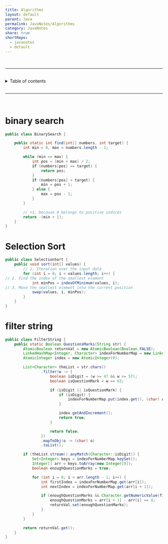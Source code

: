 ```yaml
---
title: Algorithms
layout: default
parent: Java
permalink: JavaNotes/Algorithms
category: JavaNotes
share: true
shortRepo:
  - javanotes
  - default              
---
```


<br/>            

***                  

<br/>                  

<details markdown="block">                    
<summary>                    
Table of contents                    
</summary>                    
{: .text-delta }                    
1. TOC                    
{:toc}                    
</details>                    

<br/>                    

***                    

<br/>                    

# binary search

```java                  
public class BinarySearch {

    public static int find(int[] numbers, int target) {
        int min = 0, max = numbers.length - 1;

        while (min <= max) {
            int pos = (min + max) / 2;
            if (numbers[pos] == target) {
                return pos;
            }
            if (numbers[pos] < target) {
                min = pos + 1;
            } else {
                max = pos - 1;
            }
        }

        // +1, because 0 belongs to positive indices                  
        return -(min + 1);
    }
}                  
```                  

# Selection Sort

```java         
public class SelectionSort {
    public void sort(int[] values) {
        // 1. Iteration over the input data                   
        for (int i = 0; i < values.length; i++) {
// 2. Find the index of the smallest element                          
            int minPos = indexOfMinimum(values, i);
// 3. Move the smallest element into the current position                          
            swap(values, i, minPos);
        }
    }
}

```                  

# filter string

```java   
public class FilterString {
    public static Boolean QuestionsMarks(String str) {
        AtomicBoolean returnVal = new AtomicBoolean(Boolean.FALSE);
        LinkedHashMap<Integer, Character> indexForNumberMap = new LinkedHashMap<>();
        AtomicInteger index = new AtomicInteger(0);

        List<Character> theList = str.chars()
                .filter(w -> {
                    boolean isDigit = (w >= 47 && w <= 57);
                    boolean isQuestionMark = w == 63;

                    if (isDigit || isQuestionMark) {
                        if (isDigit) {
                            indexForNumberMap.put(index.get(), (char) w);
                        }

                        index.getAndIncrement();
                        return true;
                    }

                    return false;
                })
                .mapToObj(o -> (char) o)
                .toList();

        if (theList.stream().anyMatch(Character::isDigit)) {
            Set<Integer> keys = indexForNumberMap.keySet();
            Integer[] arr = keys.toArray(new Integer[0]);
            boolean enoughQuestionMarks = true;

            for (int i = 0; i < arr.length - 1; i++) {
                int firstIndex = indexForNumberMap.get(arr[i]);
                int nextIndex = indexForNumberMap.get(arr[i + 1]);

                if (enoughQuestionMarks && Character.getNumericValue(firstIndex) + Character.getNumericValue(nextIndex) == 10) {
                    enoughQuestionMarks = arr[i + 1] - arr[i] == 4;
                    returnVal.set(enoughQuestionMarks);
                }
            }
        }

        return returnVal.get();
    }
}

```    